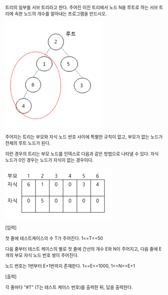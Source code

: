 트리의 일부를 서브 트리라고 한다. 주어진 이진 트리에서 노드 N을 루트로 하는 서브 트리에 속한 노드의 개수를 알아내는 프로그램을 만드시오.

![alt text](image.png)

주어지는 트리는 부모와 자식 노드 번호 사이에 특별한 규칙이 없고, 부모가 없는 노드가 전체의 루트 노드가 된다.

이런 경우의 트리는 부모 노드를 인덱스로 다음과 같은 방법으로 나타낼 수 있다. 자식 노드가 0인 경우는 노드가 자식이 없는 경우이다.

![alt text](image-1.png)

[입력]

첫 줄에 테스트케이스의 수 T가 주어진다. 1<=T<=50

다음 줄부터 테스트 케이스의 별로 첫 줄에 간선의 개수 E와 N이 주어지고, 다음 줄에 E개의 부모 자식 노드 번호 쌍이 주어진다.

노드 번호는 1번부터 E+1번까지 존재한다. 1<=E<=1000, 1<=N<=E+1

[출력]

각 줄마다 "#T" (T는 테스트 케이스 번호)를 출력한 뒤, 답을 출력한다.
